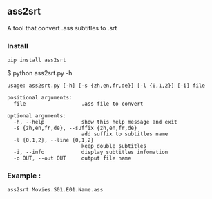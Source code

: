 ## ass2srt

A tool that convert .ass subtitles to .srt

### Install
```
pip install ass2srt
```

$ python ass2srt.py -h
```
usage: ass2srt.py [-h] [-s {zh,en,fr,de}] [-l {0,1,2}] [-i] file

positional arguments:
  file                  .ass file to convert

optional arguments:
  -h, --help            show this help message and exit
  -s {zh,en,fr,de}, --suffix {zh,en,fr,de}
                        add suffix to subtitles name
  -l {0,1,2}, --line {0,1,2}
                        keep double subtitles
  -i, --info            display subtitles infomation
  -o OUT, --out OUT     output file name

```

### Example :
```
ass2srt Movies.S01.E01.Name.ass
```



